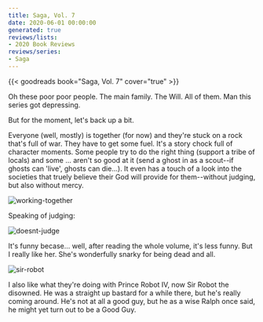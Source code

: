 ```yaml
---
title: Saga, Vol. 7
date: 2020-06-01 00:00:00
generated: true
reviews/lists:
- 2020 Book Reviews
reviews/series:
- Saga
---
```

{{< goodreads book="Saga, Vol. 7" cover="true" >}}

Oh these poor poor people. The main family. The Will. All of them. Man this series got depressing.  

But for the moment, let's back up a bit.  

<!--more-->

Everyone (well, mostly) is together (for now) and they're stuck on a rock that's full of war. They have to get some fuel. It's a story chock full of character moments. Some people try to do the right thing (support a tribe of locals) and some ... aren't so good at it (send a ghost in as a scout--if ghosts can 'live', ghosts can die...). It even has a touch of a look into the societies that truely believe their God will provide for them--without judging, but also without mercy.  

![working-together](/embeds/books/attachments/working-together.png)  

Speaking of judging:  

![doesnt-judge](/embeds/books/attachments/doesnt-judge.png)  

It's funny becase... well, after reading the whole volume, it's less funny. But I really like her. She's wonderfully snarky for being dead and all.  

![sir-robot](/embeds/books/attachments/sir-robot.png)  

I also like what they're doing with Prince Robot IV, now Sir Robot the disowned. He was a straight up bastard for a while there, but he's really coming around. He's not at all a good guy, but he as a wise Ralph once said, he might yet turn out to be a Good Guy.  


